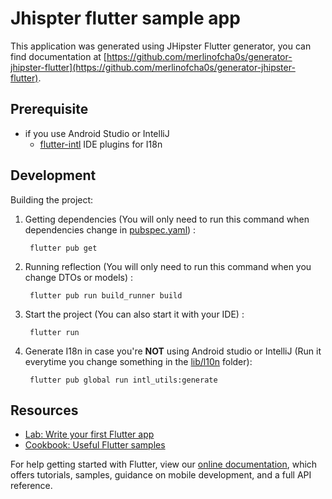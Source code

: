# Jhispter flutter sample app

This application was generated using JHipster Flutter generator, you can find documentation at [https://github.com/merlinofcha0s/generator-jhipster-flutter](https://github.com/merlinofcha0s/generator-jhipster-flutter).

## Prerequisite
- if you use Android Studio or IntelliJ
   - [flutter-intl](https://plugins.jetbrains.com/plugin/13666-flutter-intl) IDE plugins for I18n

## Development

Building the project:

1. Getting dependencies (You will only need to run this command when dependencies change in [pubspec.yaml](pubspec.yaml)) : 

        flutter pub get
        
2. Running reflection (You will only need to run this command when you change DTOs or models) : 

        flutter pub run build_runner build
        
3. Start the project (You can also start it with your IDE) :

        flutter run
        
4. Generate I18n in case you're **NOT** using Android studio or IntelliJ (Run it everytime you change something in the [lib/l10n](lib/l10n) folder):
        
        flutter pub global run intl_utils:generate

## Resources

- [Lab: Write your first Flutter app](https://flutter.dev/docs/get-started/codelab)
- [Cookbook: Useful Flutter samples](https://flutter.dev/docs/cookbook)

For help getting started with Flutter, view our
[online documentation](https://flutter.dev/docs), which offers tutorials,
samples, guidance on mobile development, and a full API reference.
